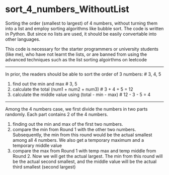 # sort_4_numbers_WithoutList
Sorting the order (smallest to largest) of 4 numbers, without turning them into a list and employ sorting algorithms like bubble sort. The code is written in Python. But since no lists are used, it should be easily convertable into other languages. 

This code is necessary for the starter programmers or university students (like me), who have not learnt the lists, or are banned from using the advanced techniques such as the list sorting algoirthms on leetcode


------------------------------------------------------------------------------------------

In prior, the readers should be able to sort the order of 3 numbers:  # 3, 4, 5
1. find out the min and max   # 3, 5
2. calculate the total (num1 + num2 + num3)  # 3 + 4 + 5 = 12
3. calculate the middle value using (total - min - max)  # 12 - 3 - 5 = 4

-------------------------------------------------------------------------------------------

Among the 4 numbers case, we first divide the numbers in two parts randomly. Each part contains 2 of the 4 numbers.

1. finding out the min and max of the first two numbers. 
2. compare the min from Round 1 with the other two numbers. Subsequently, the min from this round would be the actual smallest among all 4 numbers. We also get a temporary maximum and a temporary middle value
3. compare the max from Round 1 with temp max and temp middle from Round 2. Now we will get the actual largest. The min from this round will be the actual second smallest, and the middle value will be the actual third smallest (second largest)
